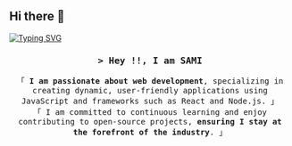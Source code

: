 ## Hi there 👋


<a href="https://git.io/typing-svg"><img src="https://readme-typing-svg.demolab.com?font=Fira+Code&weight=600&pause=1000&center=true&random=false&width=550&lines=Front+End+Developer;2%2B+Years+Experience;I+am+passionate+web+developer;Constantly+advancing+my+skills+and+knowledge." alt="Typing SVG" /></a>

<h3 align="center">
        <samp>&gt; Hey !!, I am
                <b>SAMI</b>
        </samp>
</h3>


<p align="center"> 
  <samp>
    「 <b>I am passionate about web development</b>, specializing in creating dynamic, user-friendly applications using JavaScript and frameworks such as React and Node.js. 」
    <br>
   「 I am committed to continuous learning and enjoy contributing to open-source projects,<b> ensuring I stay at the forefront of the industry</b>. 」
    <br>
  </samp>
</p>

<!--
**SamiSelx/SamiSelx** is a ✨ _special_ ✨ repository because its `README.md` (this file) appears on your GitHub profile.

Here are some ideas to get you started:

- 🔭 I’m currently working on ...
- 🌱 I’m currently learning ...
- 👯 I’m looking to collaborate on ...
- 🤔 I’m looking for help with ...
- 💬 Ask me about ...
- 📫 How to reach me: ...
- 😄 Pronouns: ...
- ⚡ Fun fact: ...
-->
